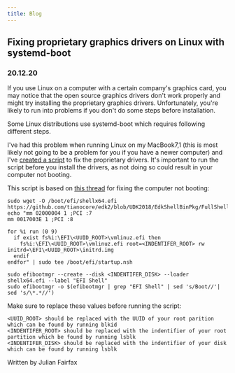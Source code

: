 ```yaml
---
title: Blog
---
```



## Fixing proprietary graphics drivers on Linux with systemd-boot
### 20.12.20

If you use Linux on a computer with a certain company's graphics card, you may notice that the open source graphics drivers don't work properly and might try installing the proprietary graphics drivers. Unfortunately, you're likely to run into problems if you don't do some steps before installation. 

Some Linux distributions use systemd-boot which requires following different steps.

I've had this problem when running Linux on my MacBook7,1 (this is most likely not going to be a problem for you if you have a newer computer) and I've [created a script](https://gist.github.com/julian-fairfax/752f6f5fc9786b7c41ea08920800f788) to fix the proprietary drivers. It's important to run the script before you install the drivers, as not doing so could result in your computer not booting.

This script is based on [this thread](https://bbs.archlinux.org/viewtopic.php?pid=1910114#p1910114) for fixing the computer not booting:
```
sudo wget -O /boot/efi/shellx64.efi https://github.com/tianocore/edk2/blob/UDK2018/EdkShellBinPkg/FullShell/X64/Shell_Full.efi
echo "mm 02000004 1 ;PCI :7
mm 0017003E 1 ;PCI :8

for %i run (0 9)
  if exist fs%i:\EFI\<UUID_ROOT>\vmlinuz.efi then
    fs%i:\EFI\<UUID_ROOT>\vmlinuz.efi root=<INDENTIFER_ROOT> rw initrd=\EFI\<UUID_ROOT>\initrd.img
  endif
endfor" | sudo tee /boot/efi/startup.nsh

sudo efibootmgr --create --disk <INDENTIFER_DISK> --loader shellx64.efi --label "EFI Shell"
sudo efibootmgr -o $(efibootmgr | grep "EFI Shell" | sed 's/Boot//'| sed 's/\*.*//')
```

Make sure to replace these values before running the script:  
```
<UUID_ROOT> should be replaced with the UUID of your root parition which can be found by running blkid
<INDENTIFER_ROOT> should be replaced with the indentifier of your root partition which be found by running lsblk
<INDENTIFER_DISK> should be replaced with the indentifier of your disk which can be found by running lsblk
```

Written by Julian Fairfax